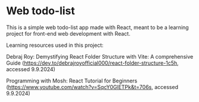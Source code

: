 # Web todo-list

This is a simple web todo-list app made with React, meant to be a learning project for front-end web development with React.

Learning resources used in this project:

Debraj Roy: Demystifying React Folder Structure with Vite: A comprehensive Guide (https://dev.to/debrajroyofficial000/react-folder-structure-1c5h, accessed 9.9.2024)

Programming with Mosh: React Tutorial for Beginners (https://www.youtube.com/watch?v=SqcY0GlETPk&t=706s, accessed 9.9.2024)
